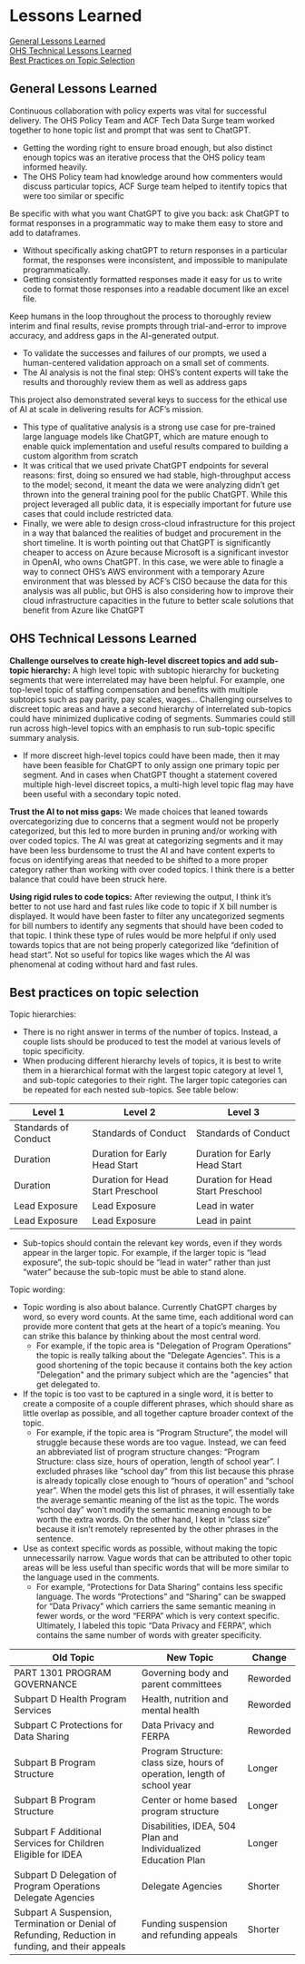 # Lessons Learned
[General Lessons Learned](#general-lessons-learned)\
[OHS Technical Lessons Learned](#ohs-technical-lessons-learned)\
[Best Practices on Topic Selection](#best-practices-on-topic-selection)

## General Lessons Learned
Continuous collaboration with policy experts was vital for successful delivery. The OHS Policy Team and ACF Tech Data Surge team worked together to hone topic list and prompt that was sent to ChatGPT.
- Getting the wording right to ensure broad enough, but also distinct enough topics was an iterative process that the OHS policy team informed heavily.
- The OHS Policy team had knowledge around how commenters would discuss particular topics, ACF Surge team helped to itentify topics that were too similar or specific
  
Be specific with what you want ChatGPT to give you back: ask ChatGPT to format responses in a programmatic way to make them easy to store and add to dataframes.
- Without specifically asking chatGPT to return responses in a particular format, the responses were inconsistent, and impossible to manipulate programmatically.
- Getting consistently formatted responses made it easy for us to write code to format those responses into a readable document like an excel file.
  
Keep humans in the loop throughout the process to thoroughly review interim and final results, revise prompts through trial-and-error to improve accuracy, and address gaps in the AI-generated output.
-	To validate the successes and failures of our prompts, we used a human-centered validation approach on a small set of comments. 
-	The AI analysis is not the final step: OHS’s content experts will take the results and thoroughly review them as well as address gaps
  
This project also demonstrated several keys to success for the ethical use of AI at scale in delivering results for ACF’s mission. 
-	This type of qualitative analysis is a strong use case for pre-trained large language models like ChatGPT, which are mature enough to enable quick implementation and useful results compared to building a custom algorithm from scratch
-	It was critical that we used private ChatGPT endpoints for several reasons: first, doing so ensured we had stable, high-throughput access to the model; second, it meant the data we were analyzing didn’t get thrown into the general training pool for the public ChatGPT. While this project leveraged all public data, it is especially important for future use cases that could include restricted data.
-	Finally, we were able to design cross-cloud infrastructure for this project in a way that balanced the realities of budget and procurement in the short timeline. It is worth pointing out that ChatGPT is significantly cheaper to access on Azure because Microsoft is a significant investor in OpenAI, who owns ChatGPT. In this case, we were able to finagle a way to connect OHS’s AWS environment with a temporary Azure environment that was blessed by ACF’s CISO because the data for this analysis was all public, but OHS is also considering how to improve their cloud infrastructure capacities in the future to better scale solutions that benefit from Azure like ChatGPT

## OHS Technical Lessons Learned
**Challenge ourselves to create high-level discreet topics and add sub-topic hierarchy:** A high level topic with subtopic hierarchy for bucketing segments that were interrelated may have been helpful. For example, one top-level topic of staffing compensation and benefits with multiple subtopics such as pay parity, pay scales, wages… Challenging ourselves to discreet topic areas and have a second hierarchy of interrelated sub-topics could have minimized duplicative coding of segments. Summaries could still run across high-level topics with an emphasis to run sub-topic specific summary analysis.
-	If more discreet high-level topics could have been made, then it may have been feasible for ChatGPT to only assign one primary topic per segment. And in cases when ChatGPT thought a statement covered multiple high-level discreet topics, a multi-high level topic flag may have been useful with a secondary topic noted.
  
**Trust the AI to not miss gaps:** We made choices that leaned towards overcategorizing due to concerns that a segment would not be properly categorized, but this led to more burden in pruning and/or working with over coded topics. The AI was great at categorizing segments and it may have been less burdensome to trust the AI and have content experts to focus on identifying areas that needed to be shifted to a more proper category rather than working with over coded topics.  I think there is a better balance that could have been struck here.

**Using rigid rules to code topics:** After reviewing the output, I think it’s better to not use hard and fast rules like code to topic if X bill number is displayed. It would have been faster to filter any uncategorized segments for bill numbers to identify any segments that should have been coded to that topic. I think these type of rules would be more helpful if only used towards topics that are not being properly categorized like “definition of head start”. Not so useful for topics like wages which the AI was phenomenal at coding without hard and fast rules.

## Best practices on topic selection
Topic hierarchies:
-	There is no right answer in terms of the number of topics. Instead, a couple lists should be produced to test the model at various levels of topic specificity.
-	When producing different hierarchy levels of topics, it is best to write them in a hierarchical format with the largest topic category at level 1, and sub-topic categories to their right. The larger topic categories can be repeated for each nested sub-topics. See table below:

| Level 1 | Level 2 | Level 3 |
| --- | --- | --- | 
| Standards of Conduct | Standards of Conduct | Standards of Conduct | 
| Duration | Duration for Early Head Start | Duration for Early Head Start | 
| Duration | Duration for Head Start Preschool | Duration for Head Start Preschool | 
| Lead Exposure | Lead Exposure | Lead in water | 
| Lead Exposure | Lead Exposure | Lead in paint | 

-	Sub-topics should contain the relevant key words, even if they words appear in the larger topic. For example, if the larger topic is “lead exposure”, the sub-topic should be “lead in water” rather than just “water” because the sub-topic must be able to stand alone.

Topic wording:
- Topic wording is also about balance. Currently ChatGPT charges by word, so every word counts. At the same time, each additional word can provide more content that gets at the heart of a topic’s meaning. You can strike this balance by thinking about the most central word.
  * For example, if the topic area is "Delegation of Program Operations" the topic is really talking about the "Delegate Agencies". This is a good shortening of the topic because it contains both the key action "Delegation" and the primary subject which are the "agencies" that get delegated to.
- If the topic is too vast to be captured in a single word, it is better to create a composite of a couple different phrases, which should share as little overlap as possible, and all together capture broader context of the topic.
  * For example, if the topic area is “Program Structure”, the model will struggle because these words are too vague. Instead, we can feed an abbreviated list of program structure changes: “Program Structure: class size, hours of operation, length of school year”. I excluded phrases like “school day” from this list because this phrase is already topically close enough to “hours of operation” and “school year”. When the model gets this list of phrases, it will essentially take the average semantic meaning of the list as the topic. The words “school day” won’t modify the semantic meaning enough to be worth the extra words. On the other hand, I kept in “class size” because it isn’t remotely represented by the other phrases in the sentence.
- Use as context specific words as possible, without making the topic unnecessarily narrow. Vague words that can be attributed to other topic areas will be less useful than specific words that will be more similar to the language used in the comments.
  * For example, “Protections for Data Sharing” contains less specific language. The words “Protections” and “Sharing” can be swapped for “Data Privacy” which carriers the same semantic meaning in fewer words, or the word “FERPA” which is very context specific. Ultimately, I labeled this topic “Data Privacy and FERPA”, which contains the same number of words with greater specificity.
 
| Old Topic | New Topic | Change |
| --- | --- | --- | 
| PART 1301 PROGRAM GOVERNANCE  | Governing body and parent committees | Reworded | 
| Subpart D Health Program Services | Health, nutrition and mental health | Reworded | 
| Subpart C Protections for Data Sharing | Data Privacy and FERPA | Reworded | 
| Subpart B Program Structure | Program Structure: class size, hours of operation, length of school year | Longer | 
| Subpart B Program Structure | Center or home based program structure | Longer | 
| Subpart F Additional Services for Children Eligible for IDEA  | Disabilities, IDEA, 504 Plan and Individualized Education Plan | Longer | 
| Subpart D Delegation of Program Operations 	Delegate Agencies | Delegate Agencies | Shorter | 
| Subpart A Suspension, Termination or Denial of Refunding, Reduction in funding, and their appeals | Funding suspension and refunding appeals | Shorter | 
    


